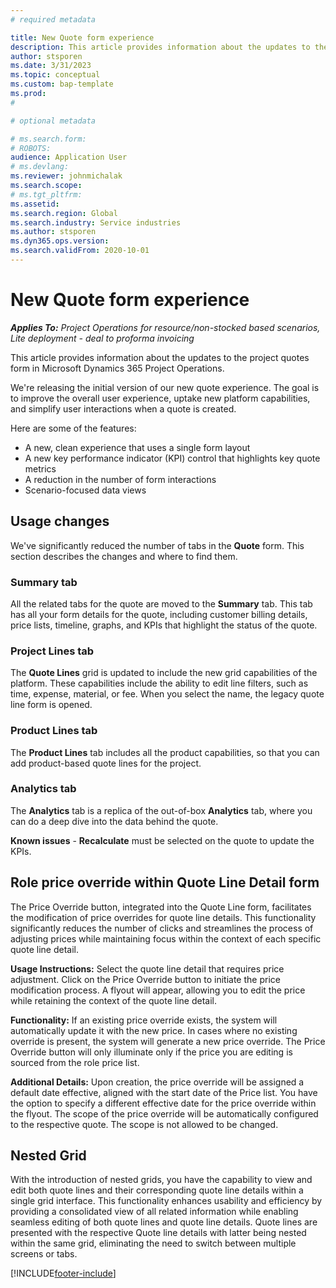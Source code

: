 ```yaml
---
# required metadata

title: New Quote form experience
description: This article provides information about the updates to the project quotes form in Microsoft Dynamics 365 Project Operations.
author: stsporen
ms.date: 3/31/2023
ms.topic: conceptual
ms.custom: bap-template
ms.prod: 
#

# optional metadata

# ms.search.form: 
# ROBOTS: 
audience: Application User
# ms.devlang: 
ms.reviewer: johnmichalak
ms.search.scope: 
# ms.tgt_pltfrm:  
ms.assetid: 
ms.search.region: Global
ms.search.industry: Service industries
ms.author: stsporen
ms.dyn365.ops.version: 
ms.search.validFrom: 2020-10-01
---
```

# New Quote form experience

_**Applies To:** Project Operations for resource/non-stocked based scenarios, Lite deployment - deal to proforma invoicing_

This article provides information about the updates to the project quotes form in Microsoft Dynamics 365 Project Operations.

We're releasing the initial version of our new quote experience. The goal is to improve the overall user experience, uptake new platform capabilities, and simplify user interactions when a quote is created.

Here are some of the features:

- A new, clean experience that uses a single form layout
- A new key performance indicator (KPI) control that highlights key quote metrics
- A reduction in the number of form interactions
- Scenario-focused data views

## Usage changes

We've significantly reduced the number of tabs in the **Quote** form. This section describes the changes and where to find them.

### Summary tab

All the related tabs for the quote are moved to the **Summary** tab. This tab has all your form details for the quote, including customer billing details, price lists, timeline, graphs, and KPIs that highlight the status of the quote.

### Project Lines tab

The **Quote Lines** grid is updated to include the new grid capabilities of the platform. These capabilities include the ability to edit line filters, such as time, expense, material, or fee. When you select the name, the legacy quote line form is opened.

### Product Lines tab

The **Product Lines** tab includes all the product capabilities, so that you can add product-based quote lines for the project.

### Analytics tab

The **Analytics** tab is a replica of the out-of-box **Analytics** tab, where you can do a deep dive into the data behind the quote.

**Known issues** - **Recalculate** must be selected on the quote to update the KPIs.




## Role price override within Quote Line Detail form
The Price Override button, integrated into the Quote Line form, facilitates the modification of price overrides for quote line details. This functionality significantly reduces the number of clicks  and streamlines the process of adjusting prices while maintaining focus within the context of each specific quote line detail.

**Usage Instructions:**
Select the quote line detail that requires price adjustment. Click on the Price Override button to initiate the price modification process. A flyout will appear, allowing you to edit the price while retaining the context of the quote line detail.

**Functionality:**
If an existing price override exists, the system will automatically update it with the new price. In cases where no existing override is present, the system will generate a new price override. The Price Override button will only illuminate only if the price you are editing is sourced from the role price list.

**Additional Details:**
Upon creation, the price override will be assigned a default date effective, aligned with the start date of the Price list. You have the option to specify a different effective date for the price override within the flyout. The scope of the price override will be automatically configured to the respective quote. The scope is not allowed to be changed.



## Nested Grid

With the introduction of nested grids, you have the capability to view and edit both quote lines and their corresponding quote line details within a single grid interface. This functionality enhances usability and efficiency by providing a consolidated view of all related information while enabling seamless editing of both quote lines and quote line details. Quote lines are presented with the respective Quote line details with latter being nested within the same grid, eliminating the need to switch between multiple screens or tabs.



[!INCLUDE[footer-include](../includes/footer-banner.md)]
